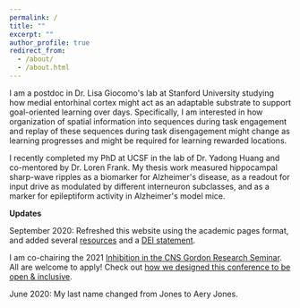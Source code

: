 ```yaml
---
permalink: /
title: ""
excerpt: ""
author_profile: true
redirect_from: 
  - /about/
  - /about.html
---
```


I am a postdoc in Dr. Lisa Giocomo's lab at Stanford University studying how medial entorhinal cortex might act as an adaptable substrate to support goal-oriented learning over days. Specifically, I am interested in how organization of spatial information into sequences during task engagement and replay of these sequences during task disengagement might change as learning progresses and might be required for learning rewarded locations.

I recently completed my PhD at UCSF in the lab of Dr. Yadong Huang and co-mentored by Dr. Loren Frank. My thesis work measured hippocampal sharp-wave ripples as a biomarker for Alzheimer's disease, as a readout for input drive as modulated by different interneuron subclasses, and as a marker for epileptiform activity in Alzheimer's model mice.

**Updates**

September 2020: Refreshed this website using the academic pages format, and added several [resources](/resources/) and a [DEI statement](/dei/).

I am co-chairing the 2021 [Inhibition in the CNS Gordon Research Seminar](https://www.grc.org/inhibition-in-the-cns-grs-conference/2021/). All are welcome to apply! Check out [how we designed this conference to be open & inclusive](/grs/).

June 2020: My last name changed from Jones to Aery Jones.
